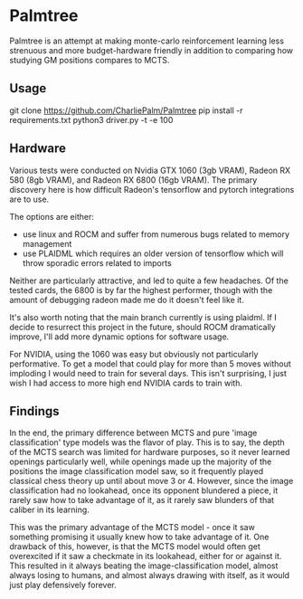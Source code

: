 
# Palmtree

Palmtree is an attempt at making monte-carlo reinforcement learning less strenuous and more budget-hardware friendly in addition to comparing how studying GM positions compares to MCTS.

## Usage

  git clone https://github.com/CharliePalm/Palmtree
  pip install -r requirements.txt
  python3 driver.py -t -e 100

## Hardware

Various tests were conducted on Nvidia GTX 1060 (3gb VRAM), Radeon RX 580 (8gb VRAM), and Radeon RX 6800 (16gb VRAM).
The primary discovery here is how difficult Radeon's tensorflow and pytorch integrations are to use. 

The options are either:
 - use linux and ROCM and suffer from numerous bugs related to memory management
 - use PLAIDML which requires an older version of tensorflow which will throw sporadic errors related to imports

Neither are particularly attractive, and led to quite a few headaches. Of the tested cards, the 6800 is by far the highest performer, though with the amount of debugging radeon made me do it doesn't feel like it.

It's also worth noting that the main branch currently is using plaidml. If I decide to resurrect this project in the future, should ROCM dramatically improve, I'll add more dynamic options for software usage.

For NVIDIA, using the 1060 was easy but obviously not particularly performative. To get a model that could play for more than 5 moves without imploding I would need to train for several days. This isn't surprising, I just wish I had access to more high end NVIDIA cards to train with.

## Findings
In the end, the primary difference between MCTS and pure 'image classification' type models was the flavor of play. 
This is to say, the depth of the MCTS search was limited for hardware purposes, so it never learned openings particularly well, while openings made up the majority of the positions the image classification model saw, so it frequently played classical chess theory up until about move 3 or 4.
However, since the image classification had no lookahead, once its opponent blundered a piece, it rarely saw how to take advantage of it, as it rarely saw blunders of that caliber in its learning.

This was the primary advantage of the MCTS model - once it saw something promising it usually knew how to take advantage of it. One drawback of this, however, is that the MCTS model would often get overexcited if it saw a checkmate in its lookahead, either for or against it. 
This resulted in it always beating the image-classification model, almost always losing to humans, and almost always drawing with itself, as it would just play defensively forever.
